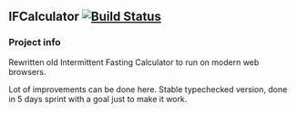## IFCalculator [![Build Status](https://travis-ci.org/MarekDzw/IFCalculator.svg?branch=master)](https://travis-ci.org/MarekDzw/IFCalculator)

### Project info

Rewritten old Intermittent Fasting Calculator to run on modern web browsers.

Lot of improvements can be done here.
Stable typechecked version, done in 5 days sprint with a goal just to make it work.


